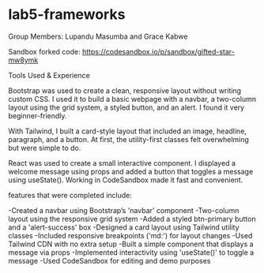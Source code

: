 ﻿# lab5-frameworks
 Group Members: Lupandu Masumba and Grace Kabwe

Sandbox forked code: https://codesandbox.io/p/sandbox/gifted-star-mw8ymk

Tools Used & Experience

Bootstrap was used to create a clean, responsive layout without writing custom CSS. I used it to build a basic webpage with a navbar, a two-column layout using the grid system, a styled button, and an alert. I found it very beginner-friendly.

With Tailwind, I built a card-style layout that included an image, headline, paragraph, and a button. At first, the utility-first classes felt overwhelming but were simple to do.

React was used to create a small interactive component. I displayed a welcome message using props and added a button that toggles a message using useState(). Working in CodeSandbox made it fast and convenient.

features that were completed include:

-Created a navbar using Bootstrap’s 'navbar' component
-Two-column layout using the responsive grid system
-Added a styled btn-primary button and a 'alert-success' box
-Designed a card layout using Tailwind utility classes
-Included responsive breakpoints ('md:') for layout changes
-Used Tailwind CDN with no extra setup
-Built a simple component that displays a message via props
-Implemented interactivity using 'useState()' to toggle a message
-Used CodeSandbox for editing and demo purposes
